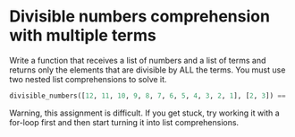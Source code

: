# Divisible numbers comprehension with multiple terms

Write a function that receives a list of numbers and a list of terms and returns only the elements that are divisible by ALL the terms. You must use two nested list comprehensions to solve it.

```python
divisible_numbers([12, 11, 10, 9, 8, 7, 6, 5, 4, 3, 2, 1], [2, 3]) == [12, 6]
```

Warning, this assignment is difficult. If you get stuck, try working it with a for-loop first and then start turning it into list comprehensions.
